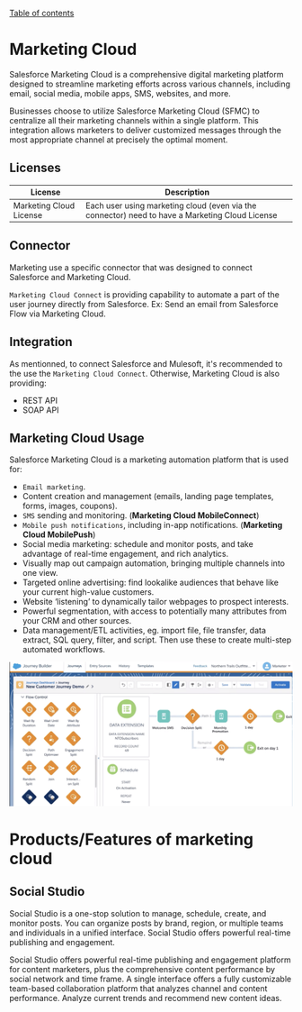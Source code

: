 [Table of contents](../Documentation.md)
# Marketing Cloud
Salesforce Marketing Cloud is a comprehensive digital marketing platform designed to streamline marketing efforts across various channels, including email, social media, mobile apps, SMS, websites, and more.

Businesses choose to utilize Salesforce Marketing Cloud (SFMC) to centralize all their marketing channels within a single platform. This integration allows marketers to deliver customized messages through the most appropriate channel at precisely the optimal moment.

## Licenses
|License| Description|
|--|--|
|Marketing Cloud License| Each user using marketing cloud (even via the connector) need to have a Marketing Cloud License|

## Connector
Marketing use a specific connector that was designed to connect Salesforce and Marketing Cloud.

`Marketing Cloud Connect` is providing capability to automate a part of the user journey directly from Salesforce.
Ex: Send an email from Salesforce Flow via Marketing Cloud.

## Integration
As mentionned, to connect Salesforce and Mulesoft, it's recommended to the use the `Marketing Cloud Connect`.
Otherwise, Marketing Cloud is also providing: 
- REST API
- SOAP API

## Marketing Cloud Usage

Salesforce Marketing Cloud is a marketing automation platform that is used for:

- `Email marketing`.
- Content creation and management (emails, landing page templates, forms, images, coupons).
- `SMS` sending and monitoring. (**Marketing Cloud MobileConnect**)
- `Mobile push notifications`, including in-app notifications. (**Marketing Cloud MobilePush**)
- Social media marketing: schedule and monitor posts, and take advantage of real-time engagement, and rich analytics.
- Visually map out campaign automation, bringing multiple channels into one view.
- Targeted online advertising: find lookalike audiences that behave like your current high-value customers.
- Website ‘listening’ to dynamically tailor webpages to prospect interests.
- Powerful segmentation, with access to potentially many attributes from your CRM and other sources.
- Data management/ETL activities, eg. import file, file transfer, data extract, SQL query, filter, and script. Then use these to create multi-step automated workflows.

![Journey](../../Images/CTA%20-%20Diagrams%20-%20Marketing%20Cloud%20-%20Journey%20Builder.png)

# Products/Features of marketing cloud
## Social Studio
Social Studio is a one-stop solution to manage, schedule, create, and monitor posts. You can organize posts by brand, region, or multiple teams and individuals in a unified interface. Social Studio offers powerful real-time publishing and engagement.

Social Studio offers powerful real-time publishing and engagement platform for content marketers, plus the comprehensive content performance by social network and time frame. A single interface offers a fully customizable team-based collaboration platform that analyzes channel and content performance. Analyze current trends and recommend new content ideas.

